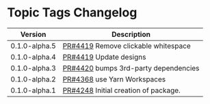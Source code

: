 # Topic Tags Changelog

| Version | Description |
|---------|-------------|
| 0.1.0-alpha.5 | [PR#4419](https://github.com/bbc/psammead/pull/4419) Remove clickable whitespace |
| 0.1.0-alpha.4 | [PR#4419](https://github.com/bbc/psammead/pull/4419) Update designs |
| 0.1.0-alpha.3 | [PR#4420](https://github.com/bbc/psammead/pull/4420) bumps 3rd-party dependencies |
| 0.1.0-alpha.2 | [PR#4368](https://github.com/bbc/psammead/pull/4368) use Yarn Workspaces |
| 0.1.0-alpha.1 | [PR#4248](https://github.com/BBC-News/psammead/pull/4248) Initial creation of package. |
